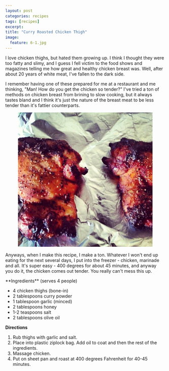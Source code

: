 ```yaml
---
layout: post
categories: recipes
tags: [recipes]
excerpt: 
title: "Curry Roasted Chicken Thigh"
image:
  feature: 6-1.jpg
---
```


I love chicken thighs, but hated them growing up. I think I thought they were too fatty and slimy, and I guess I fell victim to the food shows and magazines telling me how great and healthy chicken breast was.  Well, after about 20 years of white meat, I've fallen to the dark side.  

I remember having one of these prepared for me at a restaurant and me thinking, "Man!  How do you get the chicken so tender?"  I've tried a ton of methods on chicken breast from brining to slow cooking, but it always tastes bland and I think it's just the nature of the breast meat to be less tender than it's fattier counterparts.

<figure> <img src='/images/6-2.jpg'> </figure>

Anyways, when I make this recipe, I make a ton.  Whatever I won't end up eating for the next several days, I put into the freezer - chicken, marinade and all.  It's super easy -  400 degrees for about 45 minutes, and anyway you do it, the chicken comes out tender.  You really can't mess this up.
<section class='recipe'>
**Ingredients**
(serves 4 people)

- 4 chicken thighs (bone-in)
- 2 tablespoons curry powder
- 1 tablespoon garlic (minced)
- 2 tablespoons honey
- 1-2 teaspoons salt
- 2 tablespoons olive oil

**Directions**
1. Rub thighs with garlic and salt.
2. Place into plastic ziplock bag.  Add oil to coat and then the rest of the ingredients.
3. Massage chicken.
4. Put on sheet pan and roast at 400 degrees Fahrenheit for 40-45 minutes.</section>